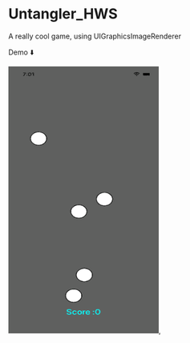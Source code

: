 # Untangler_HWS
A really cool game, using UIGraphicsImageRenderer 


Demo ⬇️


<img src="https://github.com/Nephilim433/Untangler_HWS/blob/master/demo/demo.gif" width="300" height="533" />,
